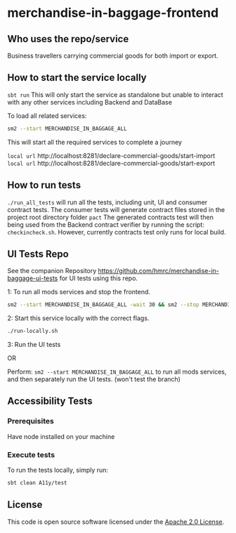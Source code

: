 # merchandise-in-baggage-frontend

## Who uses the repo/service

Business travellers carrying commercial goods for both import or export.

## How to start the service locally

`sbt run` This will only start the service as standalone but unable to interact with any other services including Backend and DataBase

To load all related services:

```bash
sm2 --start MERCHANDISE_IN_BAGGAGE_ALL
```

This will start all the required services to complete a journey

`local url` http://localhost:8281/declare-commercial-goods/start-import
`local url` http://localhost:8281/declare-commercial-goods/start-export

## How to run tests

`./run_all_tests` will run all the tests, including unit, UI and consumer contract tests. The consumer tests will generate
contract files stored in the project root directory folder `pact`
The generated contracts test will then being used from the Backend contract verifier by running the script:
`checkincheck.sh`. However, currently contracts test only runs for local build.

## UI Tests Repo

See the companion Repository https://github.com/hmrc/merchandise-in-baggage-ui-tests for UI tests using this repo.

1: To run all mods services and stop the frontend.

```bash
sm2 --start MERCHANDISE_IN_BAGGAGE_ALL -wait 30 && sm2 --stop MERCHANDISE_IN_BAGGAGE_FRONTEND
```

2: Start this service locally with the correct flags.

```bash
./run-locally.sh
```

3: Run the UI tests

OR

Perform: `sm2 --start MERCHANDISE_IN_BAGGAGE_ALL` to run all mods services, and then separately run the UI tests.
(won't test the branch)

## Accessibility Tests

### Prerequisites
Have node installed on your machine

### Execute tests
To run the tests locally, simply run:
```bash
sbt clean A11y/test
```

## License

This code is open source software licensed under the [Apache 2.0 License]("http://www.apache.org/licenses/LICENSE-2.0.html").

